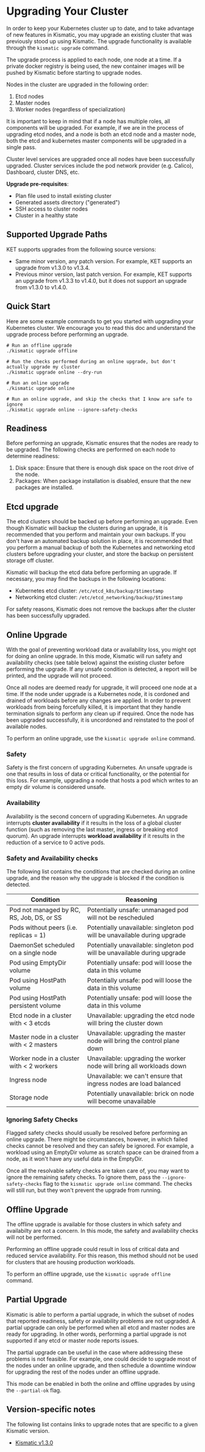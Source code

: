 # Upgrading Your Cluster

In order to keep your Kubernetes cluster up to date, and to take advantage of new
features in Kismatic, you may upgrade an existing cluster that was previously
stood up using Kismatic. The upgrade functionality is available through the
`kismatic upgrade` command.

The upgrade process is applied to each node, one node at a time. If a private docker registry
is being used, the new container images will be pushed by Kismatic before starting to upgrade
nodes.

Nodes in the cluster are upgraded in the following order:

1. Etcd nodes
2. Master nodes
3. Worker nodes (regardless of specialization)

It is important to keep in mind that if a node has multiple roles, all components will be upgraded.
For example, if we are in the process of upgrading etcd nodes, and a node is both an etcd node and
a master node, both the etcd and kubernetes master components will be upgraded in a single pass.

Cluster level services are upgraded once all nodes have been successfully upgraded.
Cluster services include the pod network provider (e.g. Calico), Dashboard, cluster DNS, etc.

**Upgrade pre-requisites**:
- Plan file used to install existing cluster
- Generated assets directory ("generated")
- SSH access to cluster nodes
- Cluster in a healthy state

## Supported Upgrade Paths
KET supports upgrades from the following source versions:
- Same minor version, any patch version. For example, KET supports an upgrade from v1.3.0 to v1.3.4.
- Previous minor version, last patch version. For example, KET supports an upgrade from v1.3.3 to v1.4.0, but it does not support an upgrade from v1.3.0 to v1.4.0.

## Quick Start
Here are some example commands to get you started with upgrading your Kubernetes cluster. We encourage you to read this doc and understand the upgrade process before performing an upgrade.
```
# Run an offline upgrade
./kismatic upgrade offline

# Run the checks performed during an online upgrade, but don't actually upgrade my cluster
./kismatic upgrade online --dry-run

# Run an online upgrade
./kismatic upgrade online

# Run an online upgrade, and skip the checks that I know are safe to ignore
./kismatic upgrade online --ignore-safety-checks
```

## Readiness
Before performing an upgrade, Kismatic ensures that the nodes are ready to be upgraded.
The following checks are performed on each node to determine readiness:

1. Disk space: Ensure that there is enough disk space on the root drive of the node.
2. Packages: When package installation is disabled, ensure that the new packages are installed.

## Etcd upgrade
The etcd clusters should be backed up before performing an upgrade. Even though Kismatic will 
backup the clusters during an upgrade, it is recommended that you perform and maintain your own backups.
If you don't have an automated backup solution in place, it is recommended that you perform a manual backup of 
both the Kubernetes and networking etcd clusters before upgrading your cluster, and store 
the backup on persistent storage off cluster.

Kismatic will backup the etcd data before performing an upgrade. If necessary, you may find the
backups in the following locations:

* Kubernetes etcd cluster: `/etc/etcd_k8s/backup/$timestamp`
* Networking etcd cluster: `/etc/etcd_networking/backup/$timestamp`

For safety reasons, Kismatic does not remove the backups after the cluster has been
successfully upgraded.

## Online Upgrade
With the goal of preventing workload data or availability loss, you might opt for doing
an online upgrade. In this mode, Kismatic will run safety and availability checks (see table below) against the
existing cluster before performing the upgrade. If any unsafe condition is detected, a report will
be printed, and the upgrade will not proceed.

Once all nodes are deemed ready for upgrade, it will proceed one node at a time.
If the node under upgrade is a Kubernetes node, it is cordoned and drained of workloads
before any changes are applied. In order to prevent workloads from being forcefully killed,
it is important that they handle termination signals to perform any clean up if required.
Once the node has been upgraded successfully, it is uncordoned and reinstated to the pool
of available nodes.

To perform an online upgrade, use the `kismatic upgrade online` command.

### Safety
Safety is the first concern of upgrading Kubernetes. An unsafe upgrade is one that results in
loss of data or critical functionality, or the potential for this loss.
For example, upgrading a node that hosts a pod which writes to an empty dir volume is considered unsafe.

### Availability
Availability is the second concern of upgrading Kubernetes. An upgrade interrupts
**cluster availability** if it results in the loss of a global cluster function
(such as removing the last master, ingress or breaking etcd quorum). An upgrade
interrupts **workload availability** if it results in the reduction of a service
to 0 active pods.

### Safety and Availability checks
The following list contains the conditions that are checked during an online upgrade, and the reason
why the upgrade is blocked if the condition is detected.

| Condition                                  | Reasoning                                                                 |
|--------------------------------------------|---------------------------------------------------------------------------|
| Pod not managed by RC, RS,  Job, DS, or SS | Potentially unsafe: unmanaged pod will not be rescheduled                 |
| Pods without peers (i.e. replicas = 1)     | Potentially unavailable: singleton pod will be unavailable during upgrade |
| DaemonSet scheduled on a single node       | Potentially unavailable: singleton pod will be unavailable during upgrade |
| Pod using EmptyDir volume                  | Potentially unsafe: pod will loose the data in this volume                |
| Pod using HostPath volume                  | Potentially unsafe: pod will loose the data in this volume                |
| Pod using HostPath persistent volume       | Potentially unsafe: pod will loose the data in this volume                |
| Etcd node in a cluster with < 3 etcds      | Unavailable: upgrading the etcd node will bring the cluster down          |
| Master node in a cluster with < 2 masters  | Unavailable: upgrading the master node will bring the control plane down  |
| Worker node in a cluster with < 2 workers  | Unavailable: upgrading the worker node will bring all workloads down      |
| Ingress node                               | Unavailable: we can't ensure that ingress nodes are load balanced         |
| Storage node                               | Potentially unavailable: brick on node will become unavailable            |

### Ignoring Safety Checks
Flagged safety checks should usually be resolved before performing an online upgrade. 
There might be circumstances, however, in which failed checks cannot be resolved and they can
safely be ignored. For example, a workload using an EmptyDir volume as scratch space
can be drained from a node, as it won't have any useful data in the EmptyDir.

Once all the resolvable safety checks are taken care of, you may want to
ignore the remaining safety checks. To ignore them, pass the `--ignore-safety-checks`
flag to the `kismatic upgrade online` command. The checks will still run, but they
won't prevent the upgrade from running.

## Offline Upgrade
The offline upgrade is available for those clusters in which safety and availabilty are not a concern.
In this mode, the safety and availability checks will not be performed.

Performing an offline upgrade could result in loss of critical data and reduced service
availability. For this reason, this method should not be used for clusters that are housing
production workloads.

To perform an offline upgrade, use the `kismatic upgrade offline` command.

## Partial Upgrade
Kismatic is able to perform a partial upgrade, in which the subset of nodes that
reported readiness, safety or availability problems are not upgraded. A partial upgrade
can only be performed when all etcd and master nodes are ready for upgrading. In other words,
performing a partial upgrade is not supported if any etcd or master node reports issues.

The partial upgrade can be useful in the case where addressing these problems is not feasible. 
For example, one could decide to upgrade most of the nodes under an online upgrade, and then schedule
a downtime window for upgrading the rest of the nodes under an offline upgrade.

This mode can be enabled in both the online and offline upgrades by using the `--partial-ok` flag.

## Version-specific notes
The following list contains links to upgrade notes that are specific to a given
Kismatic version.

- [Kismatic v1.3.0](./upgrade/v1.3.0)
